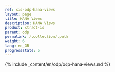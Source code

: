 ```yaml
---
ref: xis-odp-hana-views
layout: page
title: HANA Views
description: HANA Views
product: xtract-is
parent: odp
permalink: /:collection/:path
weight: 6
lang: en_GB
progressstate: 5
---
```

{% include _content/en/odp/odp-hana-views.md %} 